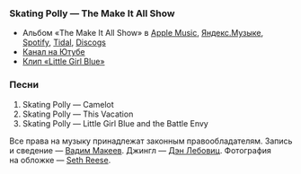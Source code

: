 ### Skating Polly — The Make It All Show

- Альбом «The Make It All Show» в
	[Apple Music](https://music.apple.com/album/1375493165),
	[Яндекс.Музыке](https://music.yandex.ru/album/5304211),
	[Spotify](https://open.spotify.com/album/0PaV2cQZJLbjYjnZRoYq2f),
	[Tidal](https://tidal.com/browse/album/87803048),
	[Discogs](https://www.discogs.com/master/1374951)
- [Канал на Ютубе](https://www.youtube.com/user/sKatingPolly1)
- [Клип «Little Girl Blue»](https://youtu.be/0B4Nn9_9YHg)

### Песни

1. Skating Polly — Camelot
2. Skating Polly — This Vacation
3. Skating Polly — Little Girl Blue and the Battle Envy

Все права на музыку принадлежат законным правообладателям.
Запись и сведение — [Вадим Макеев](https://pepelsbey.dev/).
Джингл — [Дэн Лебовиц](https://www.youtube.com/channel/UC38A5qHrlc_Zgua7vL4b96w).
Фотография на обложке — [Seth Reese](https://unsplash.com/photos/fR8iTc4OE5E).
